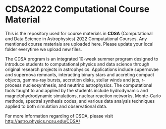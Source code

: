 # CDSA2022 Computational Course Material
This is the repository used for course materials in **CDSA** (Computational and Data Science in Astrophysics) 2022 Computational Courses. Any mentioned course materials are uploaded here. Please update your local folder everytime we upload new files.

The CDSA program is an integrated 10-week summer program designed to introduce students to computational physics and data science through original research projects in astrophysics. Applications include supernovae and supernova remnants, interacting binary stars and accreting compact objects, gamma-ray bursts, accretion disks, stellar winds and jets, r-process nucleosynthesis, and neutrino astrophysics. The computational tools taught to and applied by the students include hydrodynamic and magnetohydrodynamic simulations, nuclear reaction networks, Monte-Carlo methods, spectral synthesis codes, and various data analysis techniques applied to both simulation and observational data.

For more information regarding of CSDA, please visit http://astro.physics.ncsu.edu/CDSA/
